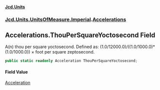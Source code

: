 #### [Jcd.Units](index.md 'index')
### [Jcd.Units.UnitsOfMeasure.Imperial](Jcd.Units.UnitsOfMeasure.Imperial.md 'Jcd.Units.UnitsOfMeasure.Imperial').[Accelerations](Accelerations.md 'Jcd.Units.UnitsOfMeasure.Imperial.Accelerations')

## Accelerations.ThouPerSquareYoctosecond Field

A(n) thou per square yoctosecond. Defined as: (1.0/12000.0)/((1.0/1000.0)*(1.0/1000.0)) × foot per square zeptosecond.

```csharp
public static readonly Acceleration ThouPerSquareYoctosecond;
```

#### Field Value
[Acceleration](Acceleration.md 'Jcd.Units.UnitTypes.Acceleration')